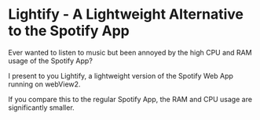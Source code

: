 # Lightify - A Lightweight Alternative to the Spotify App
Ever wanted to listen to music but been annoyed by the high CPU and RAM usage of the Spotify App?

I present to you Lightify, a lightweight version of the Spotify Web App running on webView2.

If you compare this to the regular Spotify App, the RAM and CPU usage are significantly smaller.

